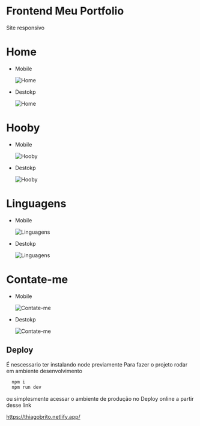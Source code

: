 # Frontend Meu Portfolio

Site responsivo 

# Home

- Mobile

  ![Home](https://github.com/Thiago-Brito/Portfolio/blob/main/readmeAssets/MHome.png)

- Destokp
  
  ![Home](https://github.com/Thiago-Brito/Portfolio/blob/main/readmeAssets/DHome.png)


# Hooby

- Mobile

  ![Hooby](https://github.com/Thiago-Brito/Portfolio/blob/main/readmeAssets/MHooby.png)

- Destokp
  
  ![Hooby](https://github.com/Thiago-Brito/Portfolio/blob/main/readmeAssets/DHooby.png)

# Linguagens

- Mobile

  ![Linguagens](https://github.com/Thiago-Brito/Portfolio/blob/main/readmeAssets/MLinguagens.png)

- Destokp
  
  ![Linguagens](https://github.com/Thiago-Brito/Portfolio/blob/main/readmeAssets/DLinguagens.png)

# Contate-me

- Mobile

  ![Contate-me](https://github.com/Thiago-Brito/Portfolio/blob/main/readmeAssets/Mcontato.png)

- Destokp
  
  ![Contate-me](https://github.com/Thiago-Brito/Portfolio/blob/main/readmeAssets/Dcontato.png)
 

## Deploy
É nescessario ter instalando node previamente
Para fazer o projeto rodar em ambiente desenvolvimento

```bash
  npm i  
  npm run dev
```

ou simplesmente acessar o ambiente de produção no Deploy online a partir desse link

https://thiagobrito.netlify.app/
